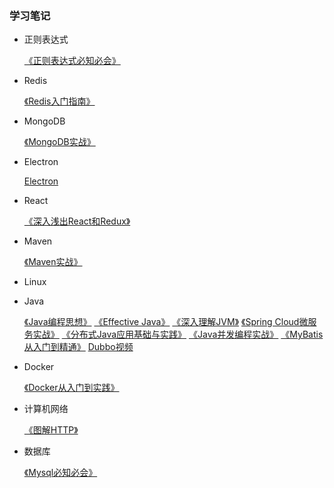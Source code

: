 ### 学习笔记

- 正则表达式
  
  [《正则表达式必知必会》](RegularExpression/README.md)
  
- Redis

  [《Redis入门指南》](Redis/README.md)
  
- MongoDB

  [《MongoDB实战》](MongoDB/mongodb-in-action/README.md)
  
- Electron

    [Electron](Electron/README.md)

- React
  
  [《深入浅出React和Redux》](React/dissecting-react-and-redux/README.md)
  
- Maven
    
  [《Maven实战》](Maven/maven-in-action/README.md)
  
- Linux

   
   
- Java

   [《Java编程思想》](Java/thinking-in-java/README.md)
   [《Effective Java》](Java/effective-java/README.md)
   [《深入理解JVM》](Java/UnderstandingTheJVM/README.md)
   [《Spring Cloud微服务实战》](Java/SpringCloud/README.md)
   [《分布式Java应用基础与实践》](Java/SpringCloud/README.md)
   [《Java并发编程实战》](Java/java-concurrency-in-practice/README.md)
   [《MyBatis从入门到精通》](Java/mybatis-crmdjt/README.md)
   [Dubbo视频](Java/dubbo-study/README.md)

- Docker

    [《Docker从入门到实践》](Docker/docker-in-practice/README.md)
    
- 计算机网络
    
    [《图解HTTP》](Net/TJHTTP/README.md)
    
- 数据库

    [《Mysql必知必会》](MySQL/mysql-crash-course/README.md)
    
  
